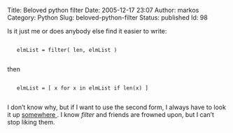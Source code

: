 Title: Beloved python filter
Date: 2005-12-17 23:07
Author: markos
Category: Python
Slug: beloved-python-filter
Status: published
Id: 98

<div>
 <p>
  Is it just me or does anybody else find it easier to write:
 </p>
 <p>
  <code>
   elmList = filter( len, elmList )
  </code>
 </p>
 <p>
  then
 </p>
 <p>
  <code>
   elmList = [ x for x in elmList if len(x) ]
  </code>
 </p>
 <p>
  I don’t know why, but if I want to use the second form, I always have to look it up
  <a href="http://www.artima.com/weblogs/viewpost.jsp?thread=98196">
   somewhere
  </a>
  . I know
  <em>
   filter
  </em>
  and friends are frowned upon, but I can’t stop liking them.
 </p>
</div>
